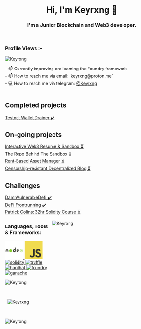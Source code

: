 <h1 align="center">Hi, I'm Keyrxng 👋</h1>
<h3 align="center">I'm a Junior Blockchain and Web3 developer.</h3>

<br>

<p align="right"> <h3>Profile Views :-</h3> <img src="https://komarev.com/ghpvc/?username=Keyrxng&label=Profile%20views&color=0e75b6&style=flat"
    alt="Keyrxng" /> 
  </p>
  - 📫 Currently improving on: learning the Foundry framework<br>
  - 📫 How to reach me via email: `keyrxng@proton.me`<br>
  - 💻 How to reach me via telegram: <a href="http://t.me/Keyrxng" target="_blank" rel="noreferrer">@Keyrxng</a><br>
<br>

## Completed projects
<a href="https://github.com/Keyrxng/testnet-wallet-drainer" target="_blank" rel="noreferrer">Testnet Wallet Drainer ✔️</a><br>

## On-going projects
<a href="resumesite-1zt.pages.dev/" target="_blank" rel="noreferrer">Interactive Web3 Resume & Sandbox ⏳</a><br>
<a href="https://github.com/Keyrxng/personal-site-contracts" target="_blank" rel="noreferrer">The Repo Behind The Sandbox ⏳</a><br>
<a href="https://github.com/Keyrxng/LandlordCompanion" target="_blank" rel="noreferrer">Rent-Based Asset Manager ⏳</a><br>
<a href="https://github.com/Keyrxng/dex-blog" target="_blank" rel="noreferrer">Censorship-resistant Decentralized Blog ⏳</a><br>


## Challenges
<a href="https://github.com/Keyrxng/damn-vulnerable-defi" target="_blank" rel="noreferrer">DamnVulnerableDefi ✔️</a><br>
<a href="https://github.com/Keyrxng/https://github.com/Keyrxng/defi-frontrunning-challenge" target="_blank" rel="noreferrer">DeFi Frontrunning ✔️</a><br>
<a href="https://github.com/Keyrxng/filcol-fcc-bundled" target="_blank" rel="noreferrer">Patrick Colins: 32hr Solidity Course ⏳</a><br>


<p><img align="right" src="https://github.com/Adam-pw/Adam-pw/blob/main/animation_500_kxa883sd.gif" alt="Keyrxng" height="350" width="350"/></p>

<h3 align="left">Languages, Tools & Frameworks:</h3>
<p>
  <a href="https://nodejs.org" target="_blank" rel="noreferrer"> <img
      src="https://raw.githubusercontent.com/devicons/devicon/master/icons/nodejs/nodejs-original-wordmark.svg"
      alt="nodejs" width="60" height="60" /> </a> <a href="https://developer.mozilla.org/en-US/docs/Web/JavaScript" target="_blank"
    rel="noreferrer"> <img
      src="https://raw.githubusercontent.com/devicons/devicon/master/icons/javascript/javascript-original.svg"
      alt="javascript" width="60" height="60" /> </a><a href="https://docs.soliditylang.org/" target="_blank"
    rel="noreferrer"> <img
      src="https://www.logosvgpng.com/wp-content/uploads/2018/10/solidity-logo-vector.png"
      alt="solidity" width="60" height="60" /> </a><a href="https://trufflesuite.com/" target="_blank"
    rel="noreferrer"> <img
      src="https://trufflesuite.com/assets/logo.png"
      alt="truffle" width="60" height="60" /> </a><a href="https://hardhat.org/" target="_blank"
    rel="noreferrer"> <img
      src="https://pbs.twimg.com/profile_images/1317925773425168384/XQkaoFRg_400x400.jpg"
      alt="hardhat" width="60" height="60" /> </a><a href="https://book.getfoundry.sh/" target="_blank"
    rel="noreferrer"> <img
      src="https://avatars.githubusercontent.com/u/99892494?s=200&v=4"
      alt="foundry" width="60" height="60" /> </a><a href="https://trufflesuite.com/ganache/" target="_blank"
    rel="noreferrer"> <img
      src="https://next-stack.github.io/docs/ganache/images/ganache-logo.png"
      alt="ganache" width="60" height="60" /> </a>
</p>


<p>
  <img align="center"
    src="https://github-readme-stats.vercel.app/api/top-langs?username=Keyrxng&show_icons=true&locale=en&bg_color=0d1117&text_color=ffffff&layout=compact&hide=css"
    alt="Keyrxng" 
    bg_color=#808080/>
</p>

<br>

<p>&nbsp;
  <img align="center" 
    src="https://github-readme-stats.vercel.app/api?username=Keyrxng&show_icons=true&count_private=true&locale=en&bg_color=0d1117&text_color=ffffff&repo=convoychat"
    alt="Keyrxng" />
</p>

<br>

<p>
   <img align="center"
        src="https://github-readme-streak-stats.herokuapp.com/?user=Keyrxng&theme=dark&background=0d1117&date_format=M%20j%5B%2C%20Y%5D" 
        alt="Keyrxng" />
</p>
      

